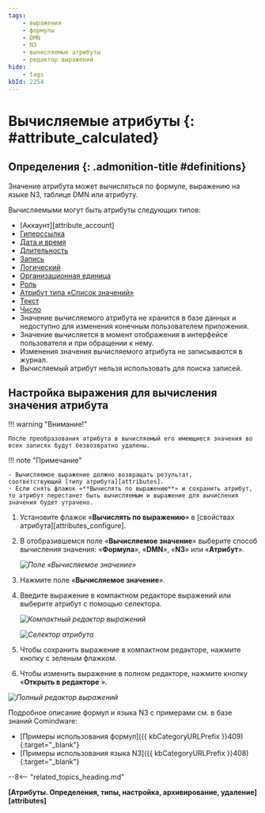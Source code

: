 ```yaml
---
tags:
    - выражения
    - формулы
    - DMN
    - N3
    - вычисляемые атрибуты
    - редактор выражений
hide:
    - tags
kbId: 2254
---
```


# Вычисляемые атрибуты {: #attribute_calculated}

<div class="admonition question" markdown="block">

## Определения {: .admonition-title #definitions}

Значение атрибута может вычисляться по формуле, выражению на языке N3, таблице DMN или атрибуту.

Вычисляемыми могут быть атрибуты следующих типов:

- [Аккаунт][attribute_account]
- [Гиперссылка](attribute_hyperlink.md)
- [Дата и время](attribute_date_time.md)
- [Длительность](attribute_duration.md)
- [Запись](attribute_record.md)
- [Логический](attribute_boolean.md)
- [Организационная единица](attribute_organizational_unit.md)
- [Роль](attribute_role.md)
- [Атрибут типа «Список значений»](attribute_enum.md)
- [Текст](attribute_text.md)
- [Число](attribute_number.md)
- Значение вычисляемого атрибута не хранится в базе данных и недоступно для изменения конечным пользователем приложения.
- Значение вычисляется в момент отображения в интерфейсе пользователя и при обращении к нему.
- Изменения значения вычисляемого атрибута не записываются в журнал.
- Вычисляемый атрибут нельзя использовать для поиска записей.

</div>

## Настройка выражения для вычисления значения атрибута

!!! warning "Внимание!"

    После преобразования атрибута в вычисляемый его имеющиеся значения во всех записях будут безвозвратно удалены.

!!! note "Примечание"

    - Вычисляемое выражение должно возвращать результат, соответствующий [типу атрибута][attributes].
    - Если снять флажок «**Вычислять по выражению**» и сохранить атрибут, то атрибут перестанет быть вычисляемым и выражение для вычисления значения будет утрачено.

1. Установите флажок «**Вычислять по выражению**» в [свойствах атрибута][attributes_configure].
2. В отобразившемся поле «**Вычисляемое значение**» выберите способ вычисления значения: «**Формула**», «**DMN**», «**N3**» или «**Атрибут**».

    _![Поле «Вычисляемое значение»](calculated_attribute_calculated_expression.png)_

1. Нажмите поле «**Вычисляемое значение**».
2. Введите выражение в компактном редакторе выражений или выберите атрибут с помощью селектора.

    _![Компактный редактор выражений](calculated_attribute_compact_editor.png)_

    _![Селектор атрибута](calculated_attribute_select_attribute.png)_

1. Чтобы сохранить выражение в компактном редакторе, нажмите кнопку с зеленым флажком.
    
2. Чтобы изменить выражение в полном редакторе, нажмите кнопку «**Открыть в редакторе** ».
    

_![Полный редактор выражений](calculated_attribute_full_editor.png)_

Подробное описание формул и языка N3 с примерами см. в базе знаний Comindware:

- [Примеры использования формул]({{ kbCategoryURLPrefix }}409){:target="_blank"}
- [Примеры использования языка N3]({{ kbCategoryURLPrefix }}408){:target="_blank"}

--8<-- "related_topics_heading.md"

**[Атрибуты. Определения, типы, настройка, архивирование, удаление][attributes]**
